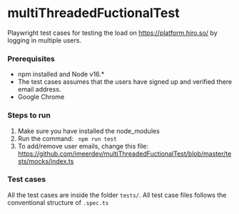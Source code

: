 # multiThreadedFuctionalTest
Playwright test cases for testing the load on https://platform.hiro.so/ by logging in multiple users.

### Prerequisites
- npm installed and Node v16.*
- The test cases assumes that the users have signed up and verified there email address.
- Google Chrome

### Steps to run
1. Make sure you have installed the node_modules
2. Run the command: ``` npm run test```
3. To add/remove user emails, change this file: https://github.com/imeerdev/multiThreadedFuctionalTest/blob/master/tests/mocks/index.ts

### Test cases
All the test cases are inside the folder `tests/`. All test case files follows the conventional structure of `.spec.ts`
